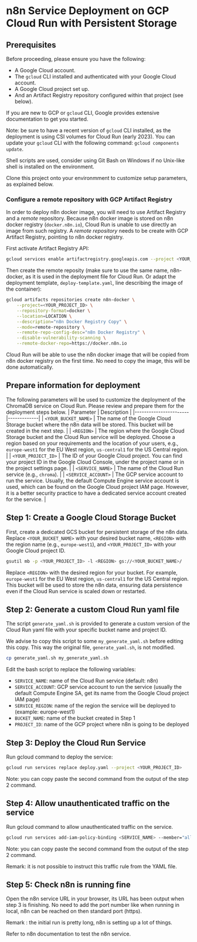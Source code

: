# n8n Service Deployment on GCP Cloud Run with Persistent Storage

## Prerequisites

Before proceeding, please ensure you have the following:

- A Google Cloud account.
- The `gcloud` CLI installed and authenticated with your Google Cloud account.
- A Google Cloud project set up.
- And an Artifact Registry repository configured within that project (see below).

If you are new to GCP or `gcloud` CLI, Google provides extensive documentation to get you started.

Note: be sure to have a recent version of `gcloud` CLI installed, as the deployment is using CSI volumes for Cloud Run (early 2023). You can update your `gcloud` CLI with the following command: `gcloud components update`.

Shell scripts are used, consider using Git Bash on Windows if no Unix-like shell is installed on the environment.

Clone this project onto your environmment to customize setup parameters, as explained below.

### Configure a remote repository with GCP Artifact Registry

In order to deploy n8n docker image, you will need to use Artifact Registry and a _remote_ repository. Because n8n docker image is stored on n8n docker registry (`docker.n8n.io`), Cloud Run is unable to use directly an image from such registry. A _remote repository_ needs to be create with GCP Artifact Registry, pointing to n8n docker registry.

First activate Artifact Registry API:

```bash
gcloud services enable artifactregistry.googleapis.com --project <YOUR_PROJECT_ID>
```

Then create the remote reposity (make sure to use the same name, n8n-docker, as it is used in the deployment file for Cloud Run. Or adapt the deployment template, `deploy-template.yaml`, line describing the image of the container):

```bash
gcloud artifacts repositories create n8n-docker \
    --project=<YOUR_PROJECT_ID> \
    --repository-format=docker \
    --location=LOCATION \
    --description="n8n Docker Registry Copy" \
    --mode=remote-repository \
    --remote-repo-config-desc="n8n Docker Registry" \
    --disable-vulnerability-scanning \
    --remote-docker-repo=https://docker.n8n.io
```

Cloud Run will be able to use the n8n docker image that will be copied from n8n docker registry on the first time. No need to copy the image, this will be done automatically.


## Prepare information for deployment

The following parameters will be used to customize the deployment of the ChromaDB service on Cloud Run. Please review and prepare them for the deployment steps below.
| Parameter             | Description |
|-----------------------|-------------|
| `<YOUR_BUCKET_NAME>`  | The name of the Google Cloud Storage bucket where the n8n data will be stored. This bucket will be created in the next step. |
| `<REGION>`            | The region where the Google Cloud Storage bucket and the Cloud Run service will be deployed. Choose a region based on your requirements and the location of your users, e.g., `europe-west1` for the EU West region, `us-central1` for the US Central region. |
| `<YOUR_PROJECT_ID>`   | The ID of your Google Cloud project. You can find your project ID in the Google Cloud Console, under the project name or in the project settings page. |
| `<SERVICE_NAME>`      | The name of the Cloud Run service (e.g., `chroma`). |
| `<SERVICE_ACCOUNT>`   | The GCP service account to run the service. Usually, the default Compute Engine service account is used, which can be found on the Google Cloud project IAM page. However, it is a better security practice to have a dedicated service account created for the service. |


## Step 1: Create a Google Cloud Storage Bucket

First, create a dedicated GCS bucket for persistent storage of the n8n data. Replace `<YOUR_BUCKET_NAME>` with your desired bucket name, `<REGION>` with the region name (e.g., `europe-west1`), and `<YOUR_PROJECT_ID>` with your Google Cloud project ID.

```bash
gsutil mb -p <YOUR_PROJECT_ID> -l <REGION> gs://<YOUR_BUCKET_NAME>/
```

Replace `<REGION>` with the desired region for your bucket. For example, `europe-west1` for the EU West region, `us-central1` for the US Central region. This bucket will be used to store the n8n data, ensuring data persistence even if the Cloud Run service is scaled down or restarted.


## Step 2: Generate a custom Cloud Run yaml file

The script `generate_yaml.sh` is provided to generate a custom version of the Cloud Run yaml file with your specific bucket name and project ID.

We advise to copy this script to some `my_generate_yaml.sh` before editing this copy. This way the original file, `generate_yaml.sh`, is not modified.

```bash
cp generate_yaml.sh my_generate_yaml.sh
```

Edit the bash script to replace the following variables:
- `SERVICE_NAME`: name of the Cloud Run service (default: n8n)
- `SERVICE_ACCOUNT`: GCP service account to run the service (usually the default Compute Engine SA, get its name from the Google Cloud project IAM page)
- `SERVICE_REGION`: name of the region the service will be deployed to (example: europe-west1)
- `BUCKET_NAME`: name of the bucket created in Step 1
- `PROJECT_ID`: name of the GCP project where n8n is going to be deployed


## Step 3: Deploy the Cloud Run Service

Run gcloud command to deploy the service:
```bash
gcloud run services replace deploy.yaml --project <YOUR_PROJECT_ID>
```
Note: you can copy paste the second command from the output of the step 2 command.


## Step 4: Allow unauthenticated traffic on the service

Run gcloud command to allow unauthenticated traffic on the service.
```bash
gcloud run services add-iam-policy-binding <SERVICE_NAME> --member="allUsers" --role="roles/run.invoker" --region=<REGION> --project=<YOUR_PROJECT_ID>
```
Note: you can copy paste the second command from the output of the step 2 command.

Remark: it is not possible to instruct this traffic rule from the YAML file.

## Step 5: Check n8n is running fine

Open the n8n service URL in your browser, its URL has been output when step 3 is finishing. No need to add the port number like when running in local, n8n can be reached on then standard port (https).

Remark : the initial run is pretty long, n8n is setting up a lot of things.

Refer to n8n documentation to test the n8n service.
